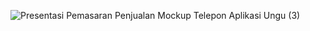 ![Presentasi Pemasaran Penjualan Mockup Telepon Aplikasi Ungu (3)](https://github.com/user-attachments/assets/fedf0bb6-3180-4b2b-b614-ff4baac9aaeb)
